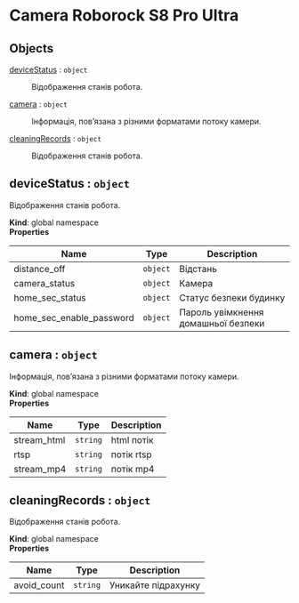 # Camera Roborock S8 Pro Ultra

## Objects

<dl>
<dt><a href="#deviceStatus">deviceStatus</a> : <code>object</code></dt>
<dd><p>Відображення станів робота.</p>
</dd>
<dt><a href="#camera">camera</a> : <code>object</code></dt>
<dd><p>Інформація, пов’язана з різними форматами потоку камери.</p>
</dd>
<dt><a href="#cleaningRecords">cleaningRecords</a> : <code>object</code></dt>
<dd><p>Відображення станів робота.</p>
</dd>
</dl>

<a name="deviceStatus"></a>

## deviceStatus : <code>object</code>
Відображення станів робота.

**Kind**: global namespace  
**Properties**

| Name | Type | Description |
| --- | --- | --- |
| distance_off | <code>object</code> | Відстань |
| camera_status | <code>object</code> | Камера |
| home_sec_status | <code>object</code> | Статус безпеки будинку |
| home_sec_enable_password | <code>object</code> | Пароль увімкнення домашньої безпеки |

<a name="camera"></a>

## camera : <code>object</code>
Інформація, пов’язана з різними форматами потоку камери.

**Kind**: global namespace  
**Properties**

| Name | Type | Description |
| --- | --- | --- |
| stream_html | <code>string</code> | html потік |
| rtsp | <code>string</code> | потік rtsp |
| stream_mp4 | <code>string</code> | потік mp4 |

<a name="cleaningRecords"></a>

## cleaningRecords : <code>object</code>
Відображення станів робота.

**Kind**: global namespace  
**Properties**

| Name | Type | Description |
| --- | --- | --- |
| avoid_count | <code>string</code> | Уникайте підрахунку |

